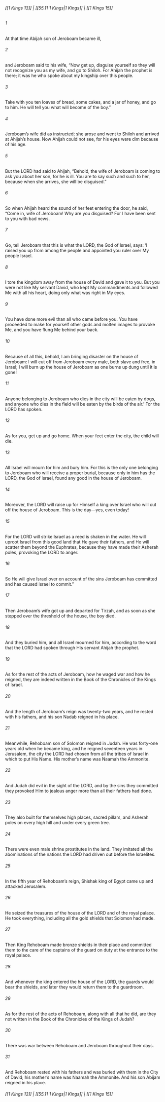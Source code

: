 
###### [[1 Kings 13]] | [[55.11 1 Kings|1 Kings]] | [[1 Kings 15]]

###### 1
At that time Abijah son of Jeroboam became ill,
###### 2
and Jeroboam said to his wife, “Now get up, disguise yourself so they will not recognize you as my wife, and go to Shiloh. For Ahijah the prophet is there; it was he who spoke about my kingship over this people.
###### 3
Take with you ten loaves of bread, some cakes, and a jar of honey, and go to him. He will tell you what will become of the boy.”
###### 4
Jeroboam’s wife did as instructed; she arose and went to Shiloh and arrived at Ahijah’s house. Now Ahijah could not see, for his eyes were dim because of his age.
###### 5
But the LORD had said to Ahijah, “Behold, the wife of Jeroboam is coming to ask you about her son, for he is ill. You are to say such and such to her, because when she arrives, she will be disguised.”
###### 6
So when Ahijah heard the sound of her feet entering the door, he said, “Come in, wife of Jeroboam! Why are you disguised? For I have been sent to you with bad news.
###### 7
Go, tell Jeroboam that this is what the LORD, the God of Israel, says: ‘I raised you up from among the people and appointed you ruler over My people Israel.
###### 8
I tore the kingdom away from the house of David and gave it to you. But you were not like My servant David, who kept My commandments and followed Me with all his heart, doing only what was right in My eyes.
###### 9
You have done more evil than all who came before you. You have proceeded to make for yourself other gods and molten images to provoke Me, and you have flung Me behind your back.
###### 10
Because of all this, behold, I am bringing disaster on the house of Jeroboam: I will cut off from Jeroboam every male, both slave and free, in Israel; I will burn up the house of Jeroboam as one burns up dung until it is gone!
###### 11
Anyone belonging to Jeroboam who dies in the city will be eaten by dogs, and anyone who dies in the field will be eaten by the birds of the air.’ For the LORD has spoken.
###### 12
As for you, get up and go home. When your feet enter the city, the child will die.
###### 13
All Israel will mourn for him and bury him. For this is the only one belonging to Jeroboam who will receive a proper burial, because only in him has the LORD, the God of Israel, found any good in the house of Jeroboam.
###### 14
Moreover, the LORD will raise up for Himself a king over Israel who will cut off the house of Jeroboam. This is the day—yes, even today!
###### 15
For the LORD will strike Israel as a reed is shaken in the water. He will uproot Israel from this good land that He gave their fathers, and He will scatter them beyond the Euphrates, because they have made their Asherah poles, provoking the LORD to anger.
###### 16
So He will give Israel over on account of the sins Jeroboam has committed and has caused Israel to commit.”
###### 17
Then Jeroboam’s wife got up and departed for Tirzah, and as soon as she stepped over the threshold of the house, the boy died.
###### 18
And they buried him, and all Israel mourned for him, according to the word that the LORD had spoken through His servant Ahijah the prophet.
###### 19
As for the rest of the acts of Jeroboam, how he waged war and how he reigned, they are indeed written in the Book of the Chronicles of the Kings of Israel.
###### 20
And the length of Jeroboam’s reign was twenty-two years, and he rested with his fathers, and his son Nadab reigned in his place.
###### 21
Meanwhile, Rehoboam son of Solomon reigned in Judah. He was forty-one years old when he became king, and he reigned seventeen years in Jerusalem, the city the LORD had chosen from all the tribes of Israel in which to put His Name. His mother’s name was Naamah the Ammonite.
###### 22
And Judah did evil in the sight of the LORD, and by the sins they committed they provoked Him to jealous anger more than all their fathers had done.
###### 23
They also built for themselves high places, sacred pillars, and Asherah poles on every high hill and under every green tree.
###### 24
There were even male shrine prostitutes in the land. They imitated all the abominations of the nations the LORD had driven out before the Israelites.
###### 25
In the fifth year of Rehoboam’s reign, Shishak king of Egypt came up and attacked Jerusalem.
###### 26
He seized the treasures of the house of the LORD and of the royal palace. He took everything, including all the gold shields that Solomon had made.
###### 27
Then King Rehoboam made bronze shields in their place and committed them to the care of the captains of the guard on duty at the entrance to the royal palace.
###### 28
And whenever the king entered the house of the LORD, the guards would bear the shields, and later they would return them to the guardroom.
###### 29
As for the rest of the acts of Rehoboam, along with all that he did, are they not written in the Book of the Chronicles of the Kings of Judah?
###### 30
There was war between Rehoboam and Jeroboam throughout their days.
###### 31
And Rehoboam rested with his fathers and was buried with them in the City of David; his mother’s name was Naamah the Ammonite. And his son Abijam reigned in his place.

###### [[1 Kings 13]] | [[55.11 1 Kings|1 Kings]] | [[1 Kings 15]]
